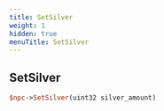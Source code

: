 ```yaml
---
title: SetSilver
weight: 1
hidden: true
menuTitle: SetSilver
---
```

## SetSilver
```perl
$npc->SetSilver(uint32 silver_amount)
```